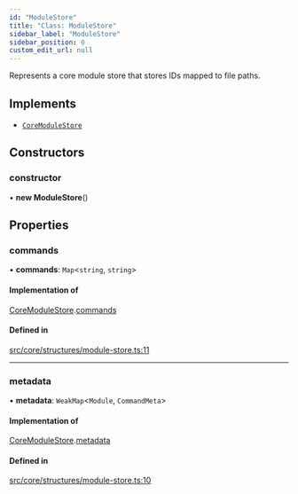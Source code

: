 ```yaml
---
id: "ModuleStore"
title: "Class: ModuleStore"
sidebar_label: "ModuleStore"
sidebar_position: 0
custom_edit_url: null
---
```


Represents a core module store that stores IDs mapped to file paths.

## Implements

- [`CoreModuleStore`](../interfaces/CoreModuleStore.md)

## Constructors

### constructor

• **new ModuleStore**()

## Properties

### commands

• **commands**: `Map`<`string`, `string`\>

#### Implementation of

[CoreModuleStore](../interfaces/CoreModuleStore.md).[commands](../interfaces/CoreModuleStore.md#commands)

#### Defined in

[src/core/structures/module-store.ts:11](https://github.com/sern-handler/handler/blob/5e3dcf8/src/core/structures/module-store.ts#L11)

___

### metadata

• **metadata**: `WeakMap`<`Module`, `CommandMeta`\>

#### Implementation of

[CoreModuleStore](../interfaces/CoreModuleStore.md).[metadata](../interfaces/CoreModuleStore.md#metadata)

#### Defined in

[src/core/structures/module-store.ts:10](https://github.com/sern-handler/handler/blob/5e3dcf8/src/core/structures/module-store.ts#L10)
